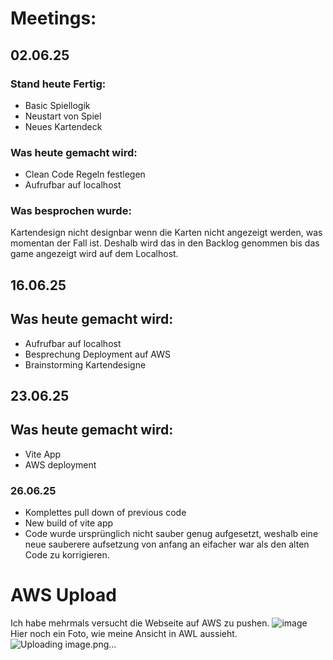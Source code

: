 # Meetings:

## 02.06.25
### Stand heute Fertig:
- Basic Spiellogik
- Neustart von Spiel
- Neues Kartendeck

### Was heute gemacht wird:
  - Clean Code Regeln festlegen
  - Aufrufbar auf localhost

### Was besprochen wurde: 
   Kartendesign nicht designbar wenn die Karten nicht angezeigt werden, was momentan der Fall ist. Deshalb wird das in den Backlog genommen
    bis das game angezeigt wird auf dem Localhost.


## 16.06.25

## Was heute gemacht wird:
- Aufrufbar auf localhost
- Besprechung Deployment auf AWS
- Brainstorming Kartendesigne


## 23.06.25

## Was heute gemacht wird:
- Vite App
- AWS deployment

### 26.06.25
- Komplettes pull down of previous code
- New build of vite app
- Code wurde ursprünglich nicht sauber genug aufgesetzt, weshalb eine neue sauberere aufsetzung von anfang an eifacher war als den alten Code zu korrigieren.


# AWS Upload
Ich habe mehrmals versucht die Webseite auf AWS zu pushen.
![image](https://github.com/user-attachments/assets/3a6fb06e-3e82-4e04-8d80-bc40fb9dd0e5)
Hier noch ein Foto, wie meine Ansicht in AWL aussieht.
![Uploading image.png…]()
